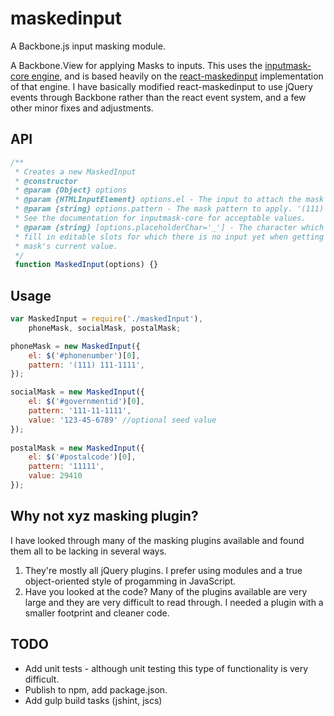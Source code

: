 # maskedinput
A Backbone.js input masking module.

A Backbone.View for applying Masks to inputs. This uses the
[inputmask-core engine](https://github.com/insin/inputmask-core), and is 
based heavily on the [react-maskedinput](https://github.com/insin/react-maskedinput)
implementation of that engine. I have basically modified react-maskedinput
to use jQuery events through Backbone rather than the react event system,
and a few other minor fixes and adjustments.

## API
```js
/**
 * Creates a new MaskedInput
 * @constructor
 * @param {Object} options
 * @param {HTMLInputElement} options.el - The input to attach the mask to
 * @param {string} options.pattern - The mask pattern to apply. '(111) 111-1111'.
 * See the documentation for inputmask-core for acceptable values.
 * @param {string} [options.placeholderChar='_'] - The character which is used to 
 * fill in editable slots for which there is no input yet when getting the 
 * mask's current value.
 */
 function MaskedInput(options) {}
```

## Usage
```js
var MaskedInput = require('./maskedInput'),
    phoneMask, socialMask, postalMask;

phoneMask = new MaskedInput({
    el: $('#phonenumber')[0],
    pattern: '(111) 111-1111',
});

socialMask = new MaskedInput({
    el: $('#governmentid')[0],
    pattern: '111-11-1111',
    value: '123-45-6789' //optional seed value
});
    
postalMask = new MaskedInput({
    el: $('#postalcode')[0],
    pattern: '11111',
    value: 29410
});

```

## Why not xyz masking plugin?
I have looked through many of the masking plugins available and found them
all to be lacking in several ways. 

1. They're mostly all jQuery plugins. I prefer using modules and a true 
object-oriented style of progamming in JavaScript.
2. Have you looked at the code? Many of the plugins available are very
large and they are very difficult to read through. I needed a plugin with 
a smaller footprint and cleaner code.

## TODO
* Add unit tests - although unit testing this type of functionality is
very difficult.
* Publish to npm, add package.json.
* Add gulp build tasks (jshint, jscs)
